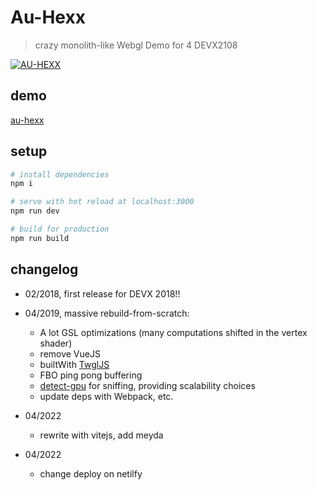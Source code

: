 # Au-Hexx

> crazy monolith-like Webgl Demo for 4 DEVX2108

[![AU-HEXX](https://spleennooname.github.io/au-hexx/au.png)](http://devx.ddd.it/en/experiment/5 "Au Hexx")

## demo

[au-hexx](https://au-hexx.netlify.app/)

## setup

``` bash
# install dependencies
npm i

# serve with hot reload at localhost:3000
npm run dev

# build for production
npm run build
```

## changelog

* 02/2018, first release for DEVX 2018!!

* 04/2019, massive rebuild-from-scratch:
  * A lot GSL optimizations (many computations shifted in the vertex shader)
  * remove VueJS
  * builtWith [TwglJS](http://twgljs.org)
  * FBO ping pong buffering
  * [detect-gpu](https://www.npmjs.com/package/detect-gpu) for sniffing, providing scalability choices
  * update deps with Webpack, etc.

* 04/2022
  * rewrite with vitejs, add meyda

* 04/2022
  * change deploy on netilfy
